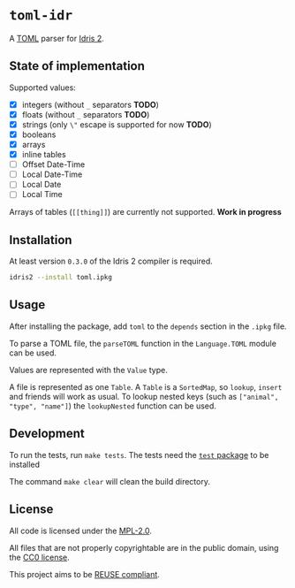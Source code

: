 <!--
SPDX-FileCopyrightText: 2021 The toml-idr developers

SPDX-License-Identifier: CC0-1.0
-->

# `toml-idr`

A [TOML](https://toml.io/) parser for [Idris 2](https://github.com/idris-lang/Idris2).

## State of implementation

Supported values:
- [x] integers (without `_` separators **TODO**)
- [x] floats (without `_` separators **TODO**)
- [x] strings (only `\"` escape is supported for now **TODO**)
- [x] booleans
- [x] arrays
- [x] inline tables
- [ ] Offset Date-Time
- [ ] Local Date-Time
- [ ] Local Date
- [ ] Local Time

Arrays of tables (`[[thing]]`) are currently not supported. **Work in progress**

## Installation

At least version `0.3.0` of the Idris 2 compiler is required.

```sh
idris2 --install toml.ipkg
```

## Usage

After installing the package, add `toml` to the `depends` section in the `.ipkg` file.

To parse a TOML file, the `parseTOML` function in the `Language.TOML` module
can be used.

Values are represented with the `Value` type.

A file is represented as one `Table`. A `Table` is a `SortedMap`, so
`lookup`, `insert` and friends will work as usual.
To lookup nested keys (such as `["animal", "type", "name"]`) the `lookupNested`
function can be used.

## Development

To run the tests, run `make tests`. The tests need the
[`test` package](https://github.com/tiatomee/test-idr) to be installed

The command `make clear` will clean the build directory.

## License

All code is licensed under the [MPL-2.0](LICENSES/MPL-2.0.txt).

All files that are not properly copyrightable are in the public domain, using
the [CC0 license](LICENSES/CC0-1.0.txt).

This project aims to be [REUSE compliant](https://reuse.software/).